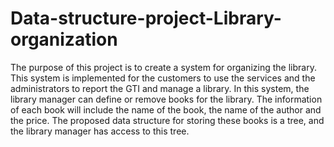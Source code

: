 # Data-structure-project-Library-organization
The purpose of this project is to create a system for organizing the library. This system is implemented for the customers to use the services and the administrators to report the GTI and manage a library.
In this system, the library manager can define or remove books for the library. The information of each book will include the name of the book, the name of the author and the price.
The proposed data structure for storing these books is a tree, and the library manager has access to this tree.
